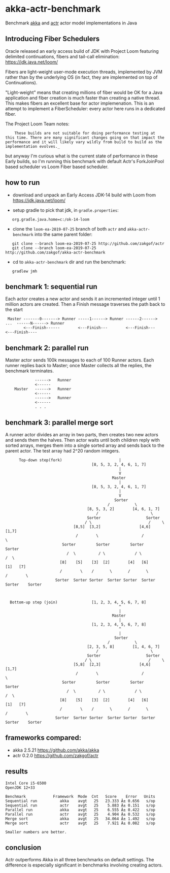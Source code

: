 # akka-actr-benchmark
Benchmark [akka](https://github.com/akka/akka) and [actr](https://github.com/zakgof/actr) actor model implementations in Java

## Introducing Fiber Schedulers

 Oracle released an early access build of JDK with Project Loom featuring delimited continuations, fibers and tail-call elimination: https://jdk.java.net/loom/
 
 Fibers are light-weight user-mode execution threads, implemented by JVM rather than by the underlying OS (in fact, they are implemented on top of Continuations).
 
 "Light-weight" means that creating millions of fiber would be OK for a Java application and fiber creation is much faster than creating a native thread. This makes fibers an excellent base for actor implemenation. This is an attempt to implement a FiberScheduler: every actor here runs in a dedicated fiber.  

The Project Loom Team notes:
````
    These builds are not suitable for doing performance testing at this time. There are many significant changes going on that impact the performance and it will likely vary wildly from build to build as the implementation evolves._
````
but anyway I'm curious what is the current state of performance in these Early builds, so I'm running this benchmark with default Actr's ForkJoinPool based scheduler vs Loom Fiber based scheduler.


## how to run

 - download and unpack an Early Access JDK-14 build with Loom from https://jdk.java.net/loom/
 
 - setup gradle to pick that jdk, in `gradle.properties`:

```` 
   org.gradle.java.home=c:/оk-14-loom
````

 - clone the `loom-ea-2019-07-25` branch of both `actr` and `akka-actr-benchmark` into the same parent folder:

````
   git clone --branch loom-ea-2019-07-25 http://github.com/zakgof/actr
   git clone --branch loom-ea-2019-07-25 http://github.com/zakgof/akka-actr-benchmark
````

 - cd to `akka-actr-benchmark` dir and run the benchmark:
    
```` 
   gradlew jmh
````


## benchmark 1: sequential run

Each actor creates a new actor and sends it an incremented integer until 1 million actors are created.
Then a Finish message traverses the path back to the start

```
 Master -------0-------> Runner -----1------> Runner ------2------> ...  ------N------> Runner
        <---Finish------        <---Finish---        <---Finish---       <---Finish----
```


## benchmark 2: parallel run

Master actor sends 100k messages to each of 100 Runner actors. Each runner replies back to Master; once Master collects all the replies, the benchmark terminates.

```
             ------>   Runner
             <------
    Master   ------>   Runner
             <------
             ------>   Runner
             <------
             . . . 
```

## benchmark 3: parallel merge sort

A runner actor divides an array in two parts, then creates two new actors and sends them the halves.
Then actor waits until both children reply with sorted arrays, merges them into a single sorted array and sends back to the parent actor.
The test array had 2^20 random integers.

```
      Top-down step(fork)                         |
                                      [8, 5, 3, 2, 4, 6, 1, 7]
                                                  |
                                                  V
                                               Master
                                                  |
                                      [8, 5, 3, 2, 4, 6, 1, 7]
                                                  |
                                                  V
                                                Sorter
                                             /           \
                                    [8, 5, 3, 2]        [4, 6, 1, 7]              
                                        /                       \  
                                    Sorter                    Sorter     
                                   / \                         /     \  
                              [8,5]  [3,2]                 [4,6]     [1,7]
                               /        \                   /            \
                         Sorter         Sorter         Sorter           Sorter
                           /  \          / \             / \             /  \
                        [8]    [5]    [3]  [2]        [4]   [6]       [1]   [7] 
                        /        \    /       \       /       \       /        \
                      Sorter  Sorter Sorter  Sorter Sorter  Sorter  Sorter    Sorter 
                      
                      
                              
  Bottom-up step (join)               [1, 2, 3, 4, 5, 6, 7, 8]
                                                  ^
                                                  |
                                               Master
                                                  |
                                      [1, 2, 3, 4, 5, 6, 7, 8]
                                                  ^
                                                  |
                                                Sorter
                                             /           \
                                    [2, 3, 5, 8]        [1, 4, 6, 7]              
                                        /                       \  
                                    Sorter                    Sorter     
                                   / \                         /     \  
                              [5,8]  [2,3]                 [4,6]     [1,7]
                               /        \                   /            \
                         Sorter         Sorter         Sorter           Sorter
                           /  \          / \             / \             /  \
                        [8]    [5]    [3]  [2]        [4]   [6]       [1]   [7] 
                        /        \    /       \       /       \       /        \
                      Sorter  Sorter Sorter  Sorter Sorter  Sorter  Sorter    Sorter 
```


## frameworks compared:

- akka 2.5.21 https://github.com/akka/akka
- actr 0.2.0 https://github.com/zakgof/actr

## results
```
Intel Core i5-6500
OpenJDK 12+33

Benchmark            Framework  Mode  Cnt   Score    Error   Units
Sequential run          akka    avgt   25   23.333 Â± 0.656   s/op
Sequential run          actr    avgt   25    5.883 Â± 0.151   s/op
Parallel run            akka    avgt   25    6.555 Â± 0.422   s/op
Parallel run            actr    avgt   25    4.904 Â± 0.532   s/op
Merge sort              akka    avgt   25   34.064 Â± 1.492   s/op
Merge sort              actr    avgt   25    7.921 Â± 0.082   s/op

Smaller numbers are better.
```
## conclusion

Actr outperforms Akka in all three benchmarks on default settings. The difference is especially significant in benchmarks involving creating actors.
